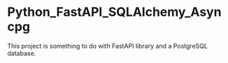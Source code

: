 # Python_FastAPI_SQLAlchemy_Asyncpg
This project is something to do with FastAPI library and a PostgreSQL database.
